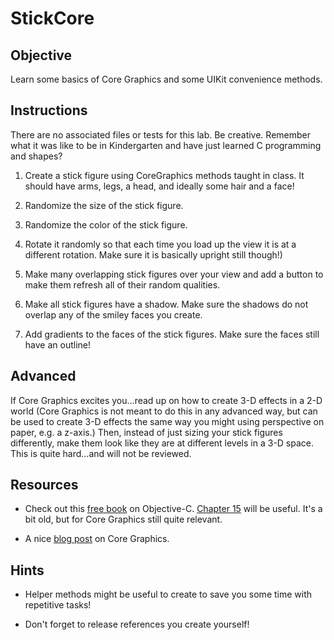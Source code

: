 

# StickCore

## Objective

Learn some basics of Core Graphics and some UIKit convenience methods.

## Instructions

There are no associated files or tests for this lab. Be creative. Remember what it was like to be in Kindergarten and have just learned C programming and shapes?

1) Create a stick figure using CoreGraphics methods taught in class. It should have arms, legs, a head, and ideally some hair and a face!

2) Randomize the size of the stick figure.

3) Randomize the color of the stick figure.

4) Rotate it randomly so that each time you load up the view it is at a different rotation. Make sure it is basically upright still though!)

5) Make many overlapping stick figures over your view and add a button to make them refresh all of their random qualities.

6) Make all stick figures have a shadow. Make sure the shadows do not overlap any of the smiley faces you create. 

7) Add gradients to the faces of the stick figures. Make sure the faces still have an outline!

## Advanced

If Core Graphics excites you...read up on how to create 3-D effects in a 2-D world (Core Graphics is not meant to do this in any advanced way, but can be used to create 3-D effects the same way you might using perspective on paper, e.g. a z-axis.) Then, instead of just sizing your stick figures differently, make them look like they are at different levels in a 3-D space. This is quite hard...and will not be reviewed.

## Resources

* Check out this [free book](http://www.apeth.com/iOSBook/index.html) on Objective-C. [Chapter 15](http://www.apeth.com/iOSBook/ch15.html) will be useful. It's a bit old, but for Core Graphics still quite relevant.

* A nice [blog post](http://weblog.invasivecode.com/core-graphics) on Core Graphics.

## Hints

* Helper methods might be useful to create to save you some time with repetitive tasks!

* Don't forget to release references you create yourself!
